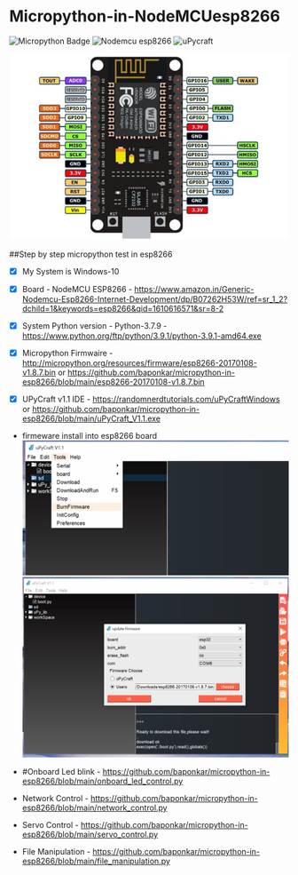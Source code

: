 # Micropython-in-NodeMCUesp8266

![Micropython Badge](https://img.shields.io/badge/micro-python-yellowgreen)
![Nodemcu esp8266](https://img.shields.io/badge/NodeMCU-esp8266-red)
![uPycraft](https://img.shields.io/badge/uPyCraft-IDE-brightgreen)

![GitHub Logo](NodeMCU-ESP8266-Pinout.jpg)

 
##Step by step micropython test in esp8266

- [x] My System is Windows-10

- [x] Board - NodeMCU ESP8266 - https://www.amazon.in/Generic-Nodemcu-Esp8266-Internet-Development/dp/B07262H53W/ref=sr_1_2?dchild=1&keywords=esp8266&qid=1610616571&sr=8-2

- [x] System Python version - Python-3.7.9 - https://www.python.org/ftp/python/3.9.1/python-3.9.1-amd64.exe

- [x] Micropython Firmwaire - http://micropython.org/resources/firmware/esp8266-20170108-v1.8.7.bin or https://github.com/baponkar/micropython-in-esp8266/blob/main/esp8266-20170108-v1.8.7.bin

- [x] UPyCraft v1.1 IDE - https://randomnerdtutorials.com/uPyCraftWindows or  https://github.com/baponkar/micropython-in-esp8266/blob/main/uPyCraft_V1.1.exe

* firmeware install into esp8266 board
![GitHub Logo](upycraft_frimeware_install.png)
![GitHub Logo](upycraft_frimeware_install1.png)

* #Onboard Led blink - https://github.com/baponkar/micropython-in-esp8266/blob/main/onboard_led_control.py
* Network Control - https://github.com/baponkar/micropython-in-esp8266/blob/main/network_control.py
* Servo Control - https://github.com/baponkar/micropython-in-esp8266/blob/main/servo_control.py
* File Manipulation - https://github.com/baponkar/micropython-in-esp8266/blob/main/file_manipulation.py

